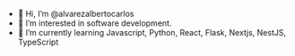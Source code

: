 - 👋 Hi, I’m @alvarezalbertocarlos
- 👀 I’m interested in software development.
- 🌱 I’m currently learning Javascript, Python, React, Flask, Nextjs, NestJS, TypeScript
<!---
alvarezalbertocarlos/alvarezalbertocarlos is a ✨ special ✨ repository because its `README.md` (this file) appears on your GitHub profile.
You can click the Preview link to take a look at your changes.
--->
